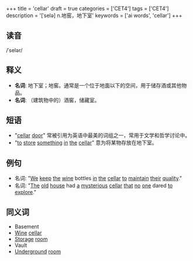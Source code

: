 +++
title = 'cellar'
draft = true
categories = ['CET4']
tags = ['CET4']
description = '[ˈselə] n.地窑，地下室'
keywords = ['ai words', 'cellar']
+++

## 读音
/ˈselər/

## 释义
- **名词**: 地下室；地窖。通常是一个位于地面以下的空间，用于储存酒或其他物品。
- **名词**: （建筑物中的）酒窖，储藏室。

## 短语
- "[cellar](/post/cellar/) [door](/post/door/)" 常被引用为英语中最美的词组之一，常用于文学和哲学讨论中。
- "[to](/post/to/) [store](/post/store/) [something](/post/something/) [in](/post/in/) [the](/post/the/) [cellar](/post/cellar/)" 意为将某物存放在地下室。

## 例句
- 名词: "[We](/post/we/) [keep](/post/keep/) [the](/post/the/) [wine](/post/wine/) bottles [in](/post/in/) [the](/post/the/) [cellar](/post/cellar/) [to](/post/to/) [maintain](/post/maintain/) [their](/post/their/) [quality](/post/quality/)."
- 名词: "[The](/post/the/) [old](/post/old/) [house](/post/house/) had [a](/post/a/) [mysterious](/post/mysterious/) [cellar](/post/cellar/) [that](/post/that/) [no](/post/no/) [one](/post/one/) dared [to](/post/to/) [explore](/post/explore/)."

## 同义词
- Basement
- [Wine](/post/wine/) [cellar](/post/cellar/)
- [Storage](/post/storage/) [room](/post/room/)
- Vault
- [Underground](/post/underground/) [room](/post/room/)
